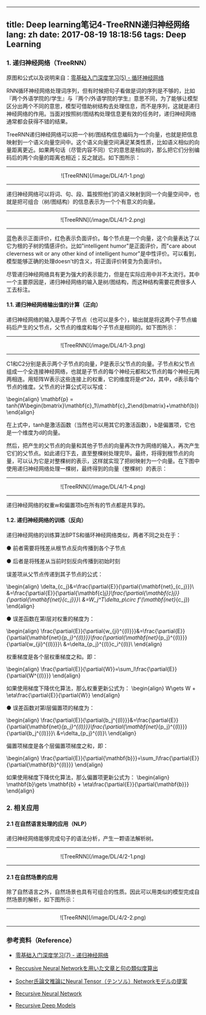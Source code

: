 
---
title: Deep learning笔记4-TreeRNN递归神经网络
lang: zh
date: 2017-08-19 18:18:56
tags: Deep Learning
---

### 1. 递归神经网络（TreeRNN）

原图和公式以及说明来自：[零基础入门深度学习(5) - 循环神经网络](https://zybuluo.com/hanbingtao/note/541458 "Title") 

RNN循环神经网络处理词序列，但有时候把句子看做是词的序列是不够的，比如『两个外语学院的/学生』与『两个/外语学院的学生』意思不同，为了能够让模型区分出两个不同的意思，模型可借助树结构去处理信息，而不是序列，这就是递归神经网络的作用。当面对按照树/图结构处理信息更有效的任务时，递归神经网络通常都会获得不错的结果。

TreeRNN递归神经网络可以把一个树/图结构信息编码为一个向量，也就是把信息映射到一个语义向量空间中。这个语义向量空间满足某类性质，比如语义相似的向量距离更近。如果两句话（尽管内容不同）它的意思是相似的，那么把它们分别编码后的两个向量的距离也相近；反之就远。如下图所示：

-------------------------------------

<center>![TreeRNN](/image/DL/4/1-1.png)</center> 

-------------------------------------

递归神经网络可以将词、句、段、篇按照他们的语义映射到同一个向量空间中，也就是把可组合（树/图结构）的信息表示为一个个有意义的向量。

-------------------------------------

<center>![TreeRNN](/image/DL/4/1-2.png)</center> 

-------------------------------------

蓝色表示正面评价，红色表示负面评价。每个节点是一个向量，这个向量表达了以它为根的子树的情感评价。比如"intelligent humor"是正面评价，而"care about cleverness wit or any other kind of intelligent humor"是中性评价。可以看到，模型能够正确的处理doesn't的含义，将正面评价转变为负面评价。

尽管递归神经网络具有更为强大的表示能力，但是在实际应用中并不太流行。其中一个主要原因是，递归神经网络的输入是树/图结构，而这种结构需要花费很多人工去标注。

#### 1.1. 递归神经网络输出值的计算（正向）

递归神经网络的输入是两个子节点（也可以是多个），输出就是将这两个子节点编码后产生的父节点，父节点的维度和每个子节点是相同的。如下图所示：

-------------------------------------

<center>![TreeRNN](/image/DL/4/1-3.png)</center> 

-------------------------------------

C1和C2分别是表示两个子节点的向量，P是表示父节点的向量。子节点和父节点组成一个全连接神经网络，也就是子节点的每个神经元都和父节点的每个神经元两两相连。用矩阵W表示这些连接上的权重，它的维度将是d*2d，其中，d表示每个节点的维度。父节点的计算公式可以写成：

\begin{align}
\mathbf{p} = tanh(W\begin{bmatrix}\mathbf{c}_1\\\mathbf{c}_2\end{bmatrix}+\mathbf{b})
\end{align}

在上式中，tanh是激活函数（当然也可以用其它的激活函数），b是偏置项，它也是一个维度为d的向量。

然后，把产生的父节点的向量和其他子节点的向量再次作为网络的输入，再次产生它们的父节点。如此递归下去，直至整棵树处理完毕。最终，将得到根节点的向量，可以认为它是对整棵树的表示，这样就实现了把树映射为一个向量。在下图中使用递归神经网络处理一棵树，最终得到的向量（整棵树）的表示：

-------------------------------------

<center>![TreeRNN](/image/DL/4/1-4.png)</center> 

-------------------------------------

递归神经网络的权重w和偏置项b在所有的节点都是共享的。

#### 1.2. 递归神经网络的训练（反向）

递归神经网络的训练算法BPTS和循环神经网络类似，两者不同之处在于：

● 前者需要将残差从根节点反向传播到各个子节点

● 后者是将残差从当前时刻反向传播到初始时刻

误差项从父节点传递到其子节点的公式：

\begin{align}
\delta_{c_j}&=\frac{\partial{E}}{\partial{\mathbf{net}_{c_j}}}\\
&=\frac{\partial{E}}{\partial{\mathbf{c}_j}}\frac{\partial{\mathbf{c}_j}}{\partial{\mathbf{net}_{c_j}}}\\
&=W_j^T\delta_p\circ f'(\mathbf{net}_{c_j})
\end{align}

● 误差函数在第l层对权重的梯度为：

\begin{align}
\frac{\partial{E}}{\partial{w_{ji}^{(l)}}}&=\frac{\partial{E}}{\partial{\mathbf{net}_{p_j}^{(l)}}}\frac{\partial{\mathbf{net}_{p_j}^{(l)}}}{\partial{w_{ji}^{(l)}}}\\
&=\delta_{p_j}^{(l)}c_i^{(l)}\\
\end{align}

权重梯度是各个层权重梯度之和。即：

\begin{align}
\frac{\partial{E}}{\partial{W}}=\sum_l\frac{\partial{E}}{\partial{W^{(l)}}}
\end{align}

如果使用梯度下降优化算法，那么权重更新公式为：
\begin{align}
W\gets W + \eta\frac{\partial{E}}{\partial{W}}
\end{align}

● 误差函数对第l层偏置项的梯度为：

\begin{align}
\frac{\partial{E}}{\partial{b_j^{(l)}}}&=\frac{\partial{E}}{\partial{\mathbf{net}_{p_j}^{(l)}}}\frac{\partial{\mathbf{net}_{p_j}^{(l)}}}{\partial{b_j^{(l)}}}\\
&=\delta_{p_j}^{(l)}\\
\end{align}

偏置项梯度是各个层偏置项梯度之和，即：

\begin{align}
\frac{\partial{E}}{\partial{\mathbf{b}}}=\sum_l\frac{\partial{E}}{\partial{\mathbf{b}^{(l)}}}
\end{align}

如果使用梯度下降优化算法，那么偏置项更新公式为：
\begin{align}
\mathbf{b}\gets \mathbf{b} + \eta\frac{\partial{E}}{\partial{\mathbf{b}}}
\end{align} 

### 2. 相关应用

#### 2.1 在自然语言处理的应用（NLP）

递归神经网络能够完成句子的语法分析，产生一颗语法解析树。

-------------------------------------

<center>![TreeRNN](/image/DL/4/2-1.png)</center> 

-------------------------------------

#### 2.1 在自然场景的应用

除了自然语言之外，自然场景也具有可组合的性质。因此可以用类似的模型完成自然场景的解析，如下图所示：

-------------------------------------

<center>![TreeRNN](/image/DL/4/2-2.png)</center> 

-------------------------------------

### 参考资料（Reference）

- [零基础入门深度学习(7) - 递归神经网络](https://zybuluo.com/hanbingtao/note/626300 "Title") 

- [Reccusive Neural Networkを用いた文章と句の類似度算出](https://qiita.com/hiroto0227/items/ea1c723903a3e20a32e2 "Title") 

- [Socher氏論文推論にNeural Tensor（テンソル）Networkモデルの提案](https://qiita.com/HirofumiYashima/items/8ced35dcb437ed6aab6c "Title") 

- [Recursive Neural Network](http://www.iro.umontreal.ca/~bengioy/talks/gss2012-YB6-NLP-recursive.pdf"Title") 

- [Recursive Deep Models](https://nlp.stanford.edu/~socherr/EMNLP2013_RNTN.pdf "Title") 
